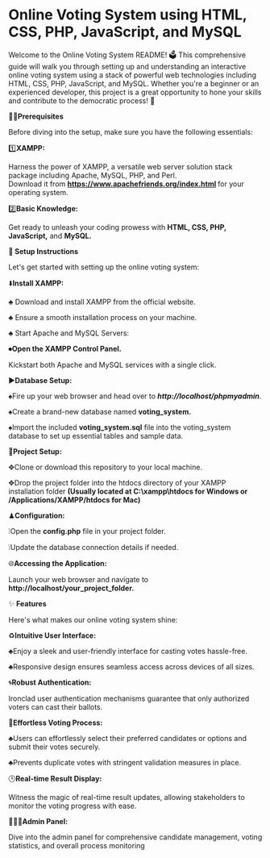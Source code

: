 # Online Voting System using HTML, CSS, PHP, JavaScript, and MySQL
Welcome to the Online Voting System README! 🗳️ This comprehensive guide will walk you through setting up and understanding an interactive online voting system using a stack of powerful web technologies including HTML, CSS, PHP, JavaScript, and MySQL. Whether you're a beginner or an experienced developer, this project is a great opportunity to hone your skills and contribute to the democratic process! 🌟<br>

✍🏻<b>Prerequisites</b><br>

Before diving into the setup, make sure you have the following essentials:<br>

1️⃣<b>XAMPP:</b><br>

 Harness the power of XAMPP, a versatile web server solution stack package including Apache, MySQL, PHP, and Perl.<br> Download it from <b>https://www.apachefriends.org/index.html </b> for your operating system.<br>

2️⃣<b>Basic Knowledge:</b><br>

Get ready to unleash your coding prowess with <b>HTML, CSS, PHP, JavaScript,</b> and <b>MySQL.</b><br>

🚀<b> Setup Instructions</b><br>

Let's get started with setting up the online voting system:<br>

⬇️<b>Install XAMPP:</b><br>

♣️ Download and install XAMPP from the official website.<br>

♣️ Ensure a smooth installation process on your machine.<br>

♣️ Start Apache and MySQL Servers:<br>

⏺<b>Open the XAMPP Control Panel.</b><br>

Kickstart both Apache and MySQL services with a single click.<br>

▶️<b>Database Setup:</b><br>

♠️Fire up your web browser and head over to <b><i>http://localhost/phpmyadmin</i></b>.<br>

♠️Create a brand-new database named <b>voting_system.</b><br>

♠️Import the included <b>voting_system.sql</b> file into the voting_system database to set up essential tables and sample data.<br>

📲<b>Project Setup:</b><br>

✥Clone or download this repository to your local machine.<br>

✥Drop the project folder into the htdocs directory of your XAMPP installation folder <b>(Usually located at C:\xampp\htdocs for Windows or /Applications/XAMPP/htdocs for Mac)</b><br>

♟<b>Configuration:</b><br>

❕Open the <b>config.php</b> file in your project folder.<br>

❕Update the database connection details if needed.<br>

🌐<b>Accessing the Application:</b><br>

Launch your web browser and navigate to <b>http://localhost/your_project_folder.</b><br>

✨ <b>Features</b><br>

Here's what makes our online voting system shine:<br>

♻️<b>Intuitive User Interface:</b><br>

♣️Enjoy a sleek and user-friendly interface for casting votes hassle-free.<br>

♣️Responsive design ensures seamless access across devices of all sizes.<br>

🌀<b>Robust Authentication:</b><br>

Ironclad user authentication mechanisms guarantee that only authorized voters can cast their ballots.<br>

💜<b>Effortless Voting Process:</b><br>

♣️Users can effortlessly select their preferred candidates or options and submit their votes securely.<br>

♣️Prevents duplicate votes with stringent validation measures in place.<br>

🕒<b>Real-time Result Display:</b><br>

Witness the magic of real-time result updates, allowing stakeholders to monitor the voting progress with ease.<br>

👨🏿‍💻<b>Admin Panel:</b><br>

Dive into the admin panel for comprehensive candidate management, voting statistics, and overall process monitoring<br>

